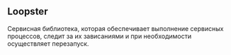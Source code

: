 ## Loopster
Сервисная библиотека, которая обеспечивает выполнение сервисных процессов, следит за их зависаниями и при необходимости осуществляет перезапуск.
